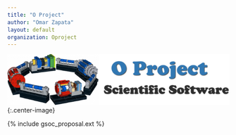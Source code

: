 ```yaml
---
title: "O Project"
author: "Omar Zapata"
layout: default
organization: Oproject
---
```


![Oproject](/images/oproject-banner.png){:.center-image}

{% include gsoc_proposal.ext %}
